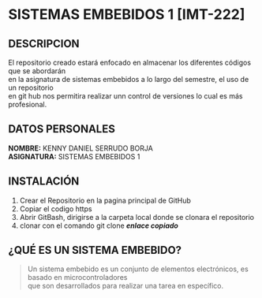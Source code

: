 # SISTEMAS EMBEBIDOS 1 [IMT-222]

## DESCRIPCION
El repositorio creado estará enfocado en almacenar los diferentes códigos que se abordarán  
en la asignatura de sistemas embebidos a lo largo del semestre, el uso de un repositorio  
en git hub nos permitira realizar unn control de versiones lo cual es más profesional.

## DATOS PERSONALES
**NOMBRE:** KENNY DANIEL SERRUDO BORJA  
**ASIGNATURA:** SISTEMAS EMBEBIDOS 1

## INSTALACIÓN
1. Crear el Repositorio en la pagina principal de GitHub
2. Copiar el codigo https
3. Abrir GitBash, dirigirse a la carpeta local donde se clonara el repositorio
4. clonar con el comando git clone ***enlace copiado***

## ¿QUÉ ES UN SISTEMA EMBEBIDO?
> Un sistema embebido es un conjunto de elementos electrónicos, es basado en microcontroladores  
que son desarrollados para realizar una tarea en específico.
